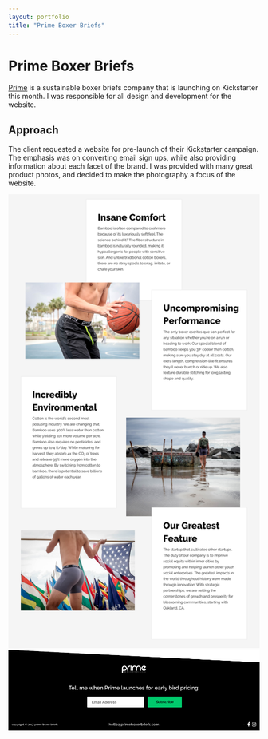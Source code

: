 ```yaml
---
layout: portfolio
title: "Prime Boxer Briefs"
---
```


# Prime Boxer Briefs

[Prime](http://primeboxerbriefs.com) is a sustainable boxer briefs company that is launching on Kickstarter this month. I was responsible for all design and development for the website.

## Approach

The client requested a website for pre-launch of their Kickstarter campaign. The emphasis was on converting email sign ups, while also providing information about each facet of the brand. I was provided with many great product photos, and decided to make the photography a focus of the website.

![page content](images/prime-images/prime-body.png)
![email sign-up](images/prime-images/prime-signup.png)
